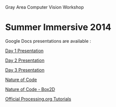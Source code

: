
Gray Area Computer Vision Workshop

Summer Immersive 2014
================================

Google Docs presentations are available :

[Day 1 Presentation]( https://docs.google.com/presentation/d/1xCKoI_UpKbBs0whizIIp9SyXskpSG1T_YXeA2AQ4Mh4/edit?usp=sharing )

[Day 2 Presentation]( https://docs.google.com/presentation/d/1Tn9MDyhB6XDnjrST348btBvOxzyHofi2iluLg1_Sb2o/edit?usp=sharing )

[Day 3 Presentation]( )

[Nature of Code](http://natureofcode.com/book/ )

[Nature of Code - Box2D ](http://natureofcode.com/book/chapter-5-physics-libraries/)

[Official Processing.org Tutorials](http://processing.org/tutorials/)




